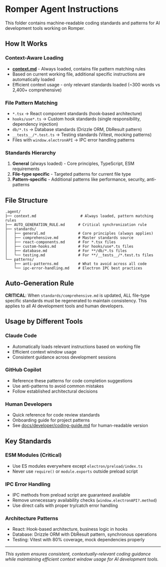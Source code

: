 # Romper Agent Instructions

This folder contains machine-readable coding standards and patterns for AI development tools working on Romper.

## How It Works

### Context-Aware Loading
- **[context.md](./context.md)** - Always loaded, contains file pattern matching rules
- Based on current working file, additional specific instructions are automatically loaded
- Efficient context usage - only relevant standards loaded (~300 words vs 2,400+ comprehensive)

### File Pattern Matching
- `*.tsx` → React component standards (hook-based architecture)  
- `hooks/use*.ts` → Custom hook standards (single responsibility, dependency injection)
- `db/*.ts` → Database standards (Drizzle ORM, DbResult pattern)
- `__tests__/*.test.ts` → Testing standards (Vitest, mocking patterns)
- Files with `window.electronAPI` → IPC error handling patterns

### Standards Hierarchy
1. **General** (always loaded) - Core principles, TypeScript, ESM requirements
2. **File-type specific** - Targeted patterns for current file type
3. **Pattern-specific** - Additional patterns like performance, security, anti-patterns

## File Structure

```
.agent/
├── context.md                    # Always loaded, pattern matching rules
├── AUTO_GENERATION_RULE.md      # Critical synchronization rule
├── standards/
│   ├── general.md               # Core principles (always applies)
│   ├── comprehensive.md         # Master standards source
│   ├── react-components.md      # For *.tsx files
│   ├── custom-hooks.md          # For hooks/use*.ts files
│   ├── database.md              # For **/db/*.ts files
│   └── testing.md               # For **/__tests__/*.test.ts files
└── patterns/
    ├── anti-patterns.md         # What to avoid across all code
    └── ipc-error-handling.md    # Electron IPC best practices
```

## Auto-Generation Rule

**CRITICAL**: When `standards/comprehensive.md` is updated, ALL file-type specific standards must be regenerated to maintain consistency. This applies to all AI development tools and human developers.

## Usage by Different Tools

### Claude Code
- Automatically loads relevant instructions based on working file
- Efficient context window usage
- Consistent guidance across development sessions

### GitHub Copilot  
- Reference these patterns for code completion suggestions
- Use anti-patterns to avoid common mistakes
- Follow established architectural decisions

### Human Developers
- Quick reference for code review standards
- Onboarding guide for project patterns
- See [docs/developer/coding-guide.md](../docs/developer/coding-guide.md) for human-readable version

## Key Standards

### ESM Modules (Critical)
- Use ES modules everywhere except `electron/preload/index.ts`
- Never use `require()` or `module.exports` outside preload script

### IPC Error Handling
- IPC methods from preload script are guaranteed available
- Remove unnecessary availability checks (`window.electronAPI?.method`)
- Use direct calls with proper try/catch error handling

### Architecture Patterns
- React: Hook-based architecture, business logic in hooks
- Database: Drizzle ORM with DbResult pattern, synchronous operations
- Testing: Vitest with 80% coverage, mock dependencies properly

---

*This system ensures consistent, contextually-relevant coding guidance while maintaining efficient context window usage for AI development tools.*